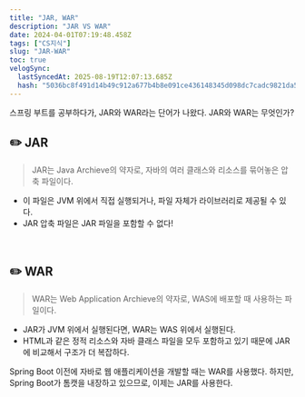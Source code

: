 ```yaml
---
title: "JAR, WAR"
description: "JAR VS WAR"
date: 2024-04-01T07:19:48.458Z
tags: ["CS지식"]
slug: "JAR-WAR"
toc: true
velogSync:
  lastSyncedAt: 2025-08-19T12:07:13.685Z
  hash: "5036bc8f491d14b49c912a677b4b8e091ce436148345d098dc7cadc9821da569"
---
```


스프링 부트를 공부하다가, JAR와 WAR라는 단어가 나왔다.
JAR와 WAR는 무엇인가?
<br>

## ✏️ JAR
>JAR는 Java Archieve의 약자로, 자바의 여러 클래스와 리소스를 묶어놓은 압축 파일이다.

- 이 파일은 JVM 위에서 직접 실행되거나, 파일 자체가 라이브러리로 제공될 수 있다.
- JAR 압축 파일은 JAR 파일을 포함할 수 없다!

<br>

## ✏️ WAR
>WAR는 Web Application Archieve의 약자로, WAS에 배포할 때 사용하는 파일이다.

- JAR가 JVM 위에서 실행된다면, WAR는 WAS 위에서 실행된다.
- HTML과 같은 정적 리소스와 자바 클래스 파일을 모두 포함하고 있기 때문에 JAR에 비교해서 구조가 더 복잡하다.

Spring Boot 이전에 자바로 웹 애플리케이션을 개발할 때는 WAR를 사용했다.
하지만, Spring Boot가 톰캣을 내장하고 있으므로, 이제는 JAR를 사용한다.